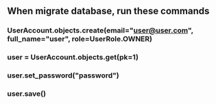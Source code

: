 ## When migrate database, run these commands
### UserAccount.objects.create(email="user@user.com", full_name="user", role=UserRole.OWNER)
### user = UserAccount.objects.get(pk=1)
### user.set_password("password")
### user.save()